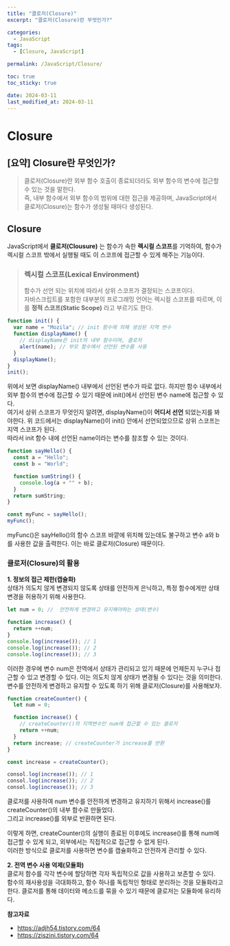 ```yaml
---
title: "클로저(Closure)"
excerpt: "클로저(Closure)란 무엇인가?"

categories:
  - JavaScript
tags:
  - [Closure, JavaScript]

permalink: /JavaScript/Closure/

toc: true
toc_sticky: true

date: 2024-03-11
last_modified_at: 2024-03-11
---
```


# Closure

## [요약] Closure란 무엇인가?

> 클로저(Closure)란 외부 함수 호출이 종료되더라도 외부 함수의 변수에 접근할 수 있는 것을 말한다. <br/>
> 즉, 내부 함수에서 외부 함수의 범위에 대한 접근을 제공하며, JavaScript에서 클로저(Closure)는 함수가 생성될 때마다 생성된다.

## Closure

JavaScript에서 **클로저(Clousure)** 는 함수가 속한 **렉시컬 스코프**를 기억하여, 함수가 렉시컬 스코프 밖에서 실행될 때도 이 스코프에 접근할 수 있게 해주는 기능이다.

> ### 렉시컬 스코프(Lexical Environment)
>
> 함수가 선언 되는 위치에 따라서 상위 스코프가 결정되는 스코프이다. <br/>
> 자바스크립트를 포함한 대부분의 프로그래밍 언어는 렉시컬 스코프를 따르며, 이를 **정적 스코프(Static Scope)** 라고 부르기도 한다.

```js
function init() {
  var name = "Mozila"; // init 함수에 의해 생성된 지역 변수
  function displayName() {
    // displayName은 init의 내부 함수이며, 클로저
    alert(name); // 부모 함수에서 선언된 변수를 사용
  }
  displayName();
}
init();
```

위에서 보면 displayName() 내부에서 선언된 변수가 따로 없다. 하지만 함수 내부에서 외부 함수의 변수에 접근할 수 있기 때문에 init()에서 선언된 변수 name에 접근할 수 있다. <br/>
여기서 상위 스코프가 무엇인지 알려면, displayName()이 **어디서 선언** 되었는지를 봐야한다. 위 코드에서는 displayName()이 init() 안에서 선언되었으므로 상위 스코프는 지역 스코프가 된다. <br/>
따라서 init 함수 내에 선언된 name이라는 변수를 참조할 수 있는 것이다.

```js
function sayHello() {
  const a = "Hello";
  const b = "World";

  function sumString() {
    console.log(a + "" + b);
  }
  return sumString;
}

const myFunc = sayHello();
myFunc();
```

myFunc()은 sayHello()의 함수 스코프 바깥에 위치해 있는데도 불구하고 변수 a와 b를 사용한 값을 출력한다. 이는 바로 클로저(Closure) 때문이다.

### 클로저(Closure)의 활용

**1. 정보의 접근 제한(캡슐화)** <br/>
상태가 의도치 않게 변경되지 않도록 상태를 안전하게 은닉하고, 특정 함수에게만 상태 변경을 허용하기 위해 사용한다.

```js
let num = 0; //  안전하게 변경하고 유지해야하는 상태(변수)

function increase() {
  return ++num;
}
console.log(increase()); // 1
console.log(increase()); // 2
console.log(increase()); // 3
```

이러한 경우에 변수 num은 전역에서 상태가 관리되고 있기 때문에 언제든지 누구나 접근할 수 있고 변경할 수 있다. 이는 의도치 않게 상태가 변경될 수 있다는 것을 의미한다. <br/>
변수를 안전하게 변경하고 유지할 수 있도록 하기 위해 클로저(Closure)를 사용해보자.

```js
function createCounter() {
  let num = 0;

  function increase() {
    // createCounter()의 지역변수인 num에 접근할 수 있는 클로저
    return ++num;
  }
  return increase; // createCounter가 increase를 반환
}

const increase = createCounter();

consol.log(increase()); // 1
consol.log(increase()); // 2
consol.log(increase()); // 3
```

클로저를 사용하여 num 변수를 안전하게 변경하고 유지하기 위해서 increase()를 createCounter()의 내부 함수로 만들었다. <br/>
그리고 increase()를 외부로 반환하면 된다.

이렇게 하면, createCounter()의 실행이 종료된 이후에도 increase()를 통해 num에 접근할 수 있게 되고, 외부에서는 직접적으로 접근할 수 없게 된다. <br/>
이러한 방식으로 클로저를 사용하면 변수를 캡슐화하고 안전하게 관리할 수 있다.

**2. 전역 변수 사용 억제(모듈화)** <br/>
클로저 함수를 각각 변수에 할당하면 각자 독립적으로 값을 사용하고 보존할 수 있다. <br/>
함수의 재사용성을 극대화하고, 함수 하나를 독립적인 형태로 분리하는 것을 모듈화라고 한다. 클로저를 통해 데이터와 메소드를 묶을 수 있기 때문에 클로저는 모듈화에 유리하다.

**참고자료**

- https://adjh54.tistory.com/64
- https://ziszini.tistory.com/64
